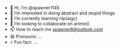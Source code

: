 - 👋 Hi, I’m @spawner1145
- 👀 I’m interested in doing abstract and stupid things
- 🌱 I’m currently learning nlp(aigc)
- 💞️ I’m looking to collaborate on anime()
- 📫 How to reach me spawner6@outlook.com
- 😄 Pronouns: ...
- ⚡ Fun fact: ...

<!---
spawner1145/spawner1145 is a ✨ special ✨ repository because its `README.md` (this file) appears on your GitHub profile.
You can click the Preview link to take a look at your changes.
--->
